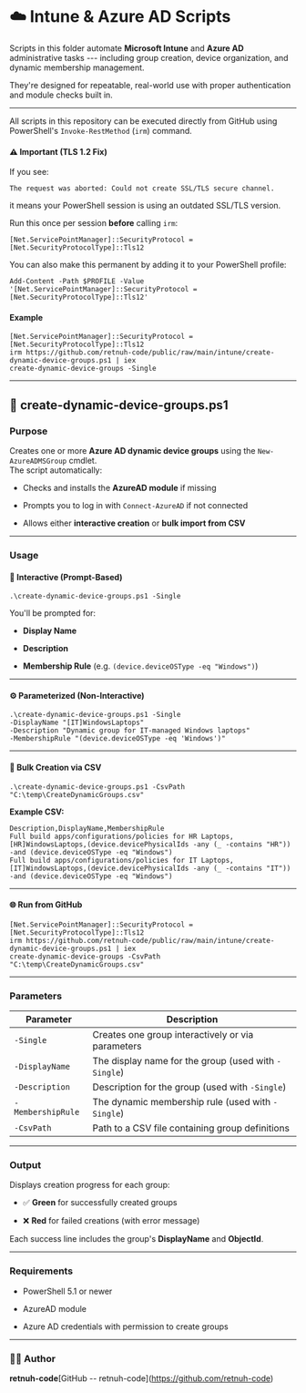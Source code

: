 ☁️ Intune & Azure AD Scripts
============================

Scripts in this folder automate **Microsoft Intune** and **Azure AD** administrative tasks --- including group creation, device organization, and dynamic membership management.

They're designed for repeatable, real-world use with proper authentication and module checks built in.

* * * * *

All scripts in this repository can be executed directly from GitHub using PowerShell's `Invoke-RestMethod` (`irm`) command.

#### ⚠️ Important (TLS 1.2 Fix)

If you see:

`The request was aborted: Could not create SSL/TLS secure channel.`

it means your PowerShell session is using an outdated SSL/TLS version.

Run this once per session **before** calling `irm`:

`[Net.ServicePointManager]::SecurityProtocol = [Net.SecurityProtocolType]::Tls12`

You can also make this permanent by adding it to your PowerShell profile:

`Add-Content -Path $PROFILE -Value '[Net.ServicePointManager]::SecurityProtocol = [Net.SecurityProtocolType]::Tls12'`

#### Example

`[Net.ServicePointManager]::SecurityProtocol = [Net.SecurityProtocolType]::Tls12`\
`irm https://github.com/retnuh-code/public/raw/main/intune/create-dynamic-device-groups.ps1 | iex`\
`create-dynamic-device-groups -Single`

* * * * *

🧩 create-dynamic-device-groups.ps1
-----------------------------------

### Purpose

Creates one or more **Azure AD dynamic device groups** using the `New-AzureADMSGroup` cmdlet.\
The script automatically:

-   Checks and installs the **AzureAD module** if missing

-   Prompts you to log in with `Connect-AzureAD` if not connected

-   Allows either **interactive creation** or **bulk import from CSV**

* * * * *

### Usage

#### 🧠 Interactive (Prompt-Based)

`.\create-dynamic-device-groups.ps1 -Single`

You'll be prompted for:

-   **Display Name**

-   **Description**

-   **Membership Rule** (e.g. `(device.deviceOSType -eq "Windows")`)

* * * * *

#### ⚙️ Parameterized (Non-Interactive)

`.\create-dynamic-device-groups.ps1 -Single `\
    `-DisplayName "[IT]WindowsLaptops" `\
    `-Description "Dynamic group for IT-managed Windows laptops" `\
    `-MembershipRule "(device.deviceOSType -eq 'Windows')"`

* * * * *

#### 📁 Bulk Creation via CSV

`.\create-dynamic-device-groups.ps1 -CsvPath "C:\temp\CreateDynamicGroups.csv"`

**Example CSV:**

`Description,DisplayName,MembershipRule`\
`Full build apps/configurations/policies for HR Laptops,[HR]WindowsLaptops,(device.devicePhysicalIds -any (_ -contains "HR")) -and (device.deviceOSType -eq "Windows")`\
`Full build apps/configurations/policies for IT Laptops,[IT]WindowsLaptops,(device.devicePhysicalIds -any (_ -contains "IT")) -and (device.deviceOSType -eq "Windows")`

* * * * *

#### 🌐 Run from GitHub

`[Net.ServicePointManager]::SecurityProtocol = [Net.SecurityProtocolType]::Tls12`\
`irm https://github.com/retnuh-code/public/raw/main/intune/create-dynamic-device-groups.ps1 | iex`\
`create-dynamic-device-groups -CsvPath "C:\temp\CreateDynamicGroups.csv"`

* * * * *

### Parameters

| Parameter | Description |
| --- | --- |
| `-Single` | Creates one group interactively or via parameters |
| `-DisplayName` | The display name for the group (used with `-Single`) |
| `-Description` | Description for the group (used with `-Single`) |
| `-MembershipRule` | The dynamic membership rule (used with `-Single`) |
| `-CsvPath` | Path to a CSV file containing group definitions |

* * * * *

### Output

Displays creation progress for each group:

-   ✅ **Green** for successfully created groups

-   ❌ **Red** for failed creations (with error message)

Each success line includes the group's **DisplayName** and **ObjectId**.

* * * * *

### Requirements

-   PowerShell 5.1 or newer

-   AzureAD module

-   Azure AD credentials with permission to create groups

* * * * *

### 🧑‍💻 Author

**retnuh-code**\[GitHub -- retnuh-code](https://github.com/retnuh-code)

